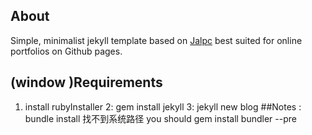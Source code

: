 ## About
Simple, minimalist jekyll template based on [Jalpc](https://github.com/Jack614/jalpc_jekyll_theme/graphs/contributors) best suited for online portfolios on Github pages.

## (window )Requirements 
1. install rubyInstaller
2: gem install jekyll
3: jekyll new blog 
##Notes :
bundle install 找不到系统路径 you should
gem install bundler --pre 
 

